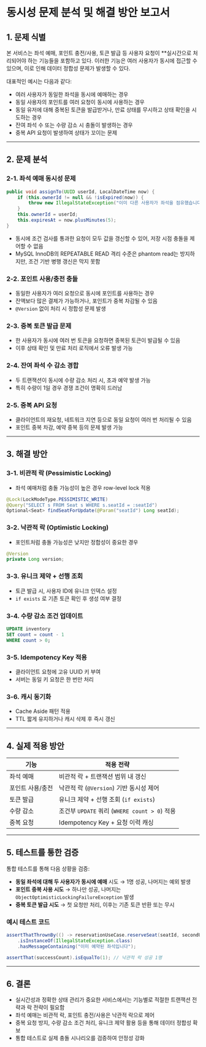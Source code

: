 
#  동시성 문제 분석 및 해결 방안 보고서

## 1. 문제 식별

본 서비스는 좌석 예매, 포인트 충전/사용, 토큰 발급 등 사용자 요청이 **실시간으로 처리되어야 하는 기능들을 포함하고 있다. 이러한 기능은 여러 사용자가 동시에 접근할 수 있으며, 이로 인해 데이터 정합성 문제가 발생할 수 있다.

대표적인 예시는 다음과 같다:

- 여러 사용자가 동일한 좌석을 동시에 예매하는 경우
- 동일 사용자의 포인트를 여러 요청이 동시에 사용하는 경우
- 동일 유저에 대해 중복된 토큰을 발급받거나, 만료 상태를 무시하고 상태 확인을 시도하는 경우
- 잔여 좌석 수 또는 수량 감소 시 충돌이 발생하는 경우
- 중복 API 요청이 발생하여 상태가 꼬이는 문제

---

## 2. 문제 분석

### 2-1. 좌석 예매 동시성 문제

```java
public void assignTo(UUID userId, LocalDateTime now) {
    if (this.ownerId != null && !isExpired(now)) {
        throw new IllegalStateException("이미 다른 사용자가 좌석을 점유했습니다.");
    }
    this.ownerId = userId;
    this.expiresAt = now.plusMinutes(5);
}
```

- 동시에 조건 검사를 통과한 요청이 모두 값을 갱신할 수 있어, 저장 시점 충돌을 제어할 수 없음
- MySQL InnoDB의 REPEATABLE READ 격리 수준은 phantom read는 방지하지만, 조건 기반 병행 갱신은 막지 못함

### 2-2. 포인트 사용/충전 충돌

- 동일한 사용자가 여러 요청으로 동시에 포인트를 사용하는 경우
- 잔액보다 많은 결제가 가능하거나, 포인트가 중복 차감될 수 있음
- `@Version` 없이 처리 시 정합성 문제 발생

### 2-3. 중복 토큰 발급 문제

- 한 사용자가 동시에 여러 번 토큰을 요청하면 중복된 토큰이 발급될 수 있음
- 이후 상태 확인 및 만료 처리 로직에서 오류 발생 가능

### 2-4. 잔여 좌석 수 감소 경합

- 두 트랜잭션이 동시에 수량 감소 처리 시, 초과 예약 발생 가능
- 특히 수량이 1일 경우 경쟁 조건이 명확히 드러남

### 2-5. 중복 API 요청

- 클라이언트의 재요청, 네트워크 지연 등으로 동일 요청이 여러 번 처리될 수 있음
- 포인트 중복 차감, 예약 중복 등의 문제 발생 가능

---

## 3. 해결 방안

### 3-1. 비관적 락 (Pessimistic Locking)

- 좌석 예매처럼 충돌 가능성이 높은 경우 row-level lock 적용

```java
@Lock(LockModeType.PESSIMISTIC_WRITE)
@Query("SELECT s FROM Seat s WHERE s.seatId = :seatId")
Optional<Seat> findSeatForUpdate(@Param("seatId") Long seatId);
```

### 3-2. 낙관적 락 (Optimistic Locking)

- 포인트처럼 충돌 가능성은 낮지만 정합성이 중요한 경우

```java
@Version
private Long version;
```

### 3-3. 유니크 제약 + 선행 조회

- 토큰 발급 시, 사용자 ID에 유니크 인덱스 설정
- `if exists` 로 기존 토큰 확인 후 생성 여부 결정

### 3-4. 수량 감소 조건 업데이트

```sql
UPDATE inventory 
SET count = count - 1 
WHERE count > 0;
```

### 3-5. Idempotency Key 적용

- 클라이언트 요청에 고유 UUID 키 부여
- 서버는 동일 키 요청은 한 번만 처리

### 3-6. 캐시 동기화

- Cache Aside 패턴 적용
- TTL 짧게 유지하거나 캐시 삭제 후 즉시 갱신

---

## 4. 실제 적용 방안

| 기능             | 적용 전략                                         |
|------------------|--------------------------------------------------|
| 좌석 예매        | 비관적 락 + 트랜잭션 범위 내 갱신                 |
| 포인트 사용/충전 | 낙관적 락 (`@Version`) 기반 동시성 제어          |
| 토큰 발급        | 유니크 제약 + 선행 조회 (`if exists`)           |
| 수량 감소        | 조건부 `UPDATE` 쿼리 (`WHERE count > 0`) 적용   |
| 중복 요청        | Idempotency Key + 요청 이력 캐싱                 |

---

## 5. 테스트를 통한 검증

통합 테스트를 통해 다음 상황을 검증:

- **동일 좌석에 대해 두 사용자가 동시에 예매** 시도 → 1명 성공, 나머지는 예외 발생
- **포인트 중복 사용 시도** → 하나만 성공, 나머지는 `ObjectOptimisticLockingFailureException` 발생
- **중복 토큰 발급 시도** → 첫 요청만 처리, 이후는 기존 토큰 반환 또는 무시

### 예시 테스트 코드

```java
assertThatThrownBy(() -> reservationUseCase.reserveSeat(seatId, secondUser, now))
    .isInstanceOf(IllegalStateException.class)
    .hasMessageContaining("이미 예약된 좌석입니다");

assertThat(successCount).isEqualTo(1); // 낙관적 락 성공 1명
```

---

## 6. 결론

- 실시간성과 정확한 상태 관리가 중요한 서비스에서는 기능별로 적절한 트랜잭션 전략과 락 전략이 필요함
- 좌석 예매는 비관적 락, 포인트 충전/사용은 낙관적 락으로 제어
- 중복 요청 방지, 수량 감소 조건 처리, 유니크 제약 활용 등을 통해 데이터 정합성 확보
- 통합 테스트로 실제 충돌 시나리오를 검증하여 안정성 강화

